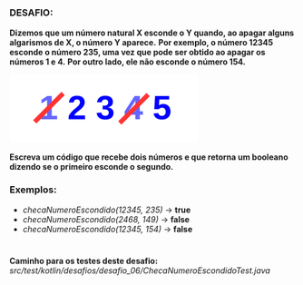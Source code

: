#

<h3>DESAFIO:</h3>

**Dizemos que um número natural X esconde o Y quando, ao apagar alguns algarismos de X, o número Y aparece.**
**Por exemplo, o número 12345 esconde o número 235, uma vez que pode ser obtido ao apagar os números 1 e 4.**
**Por outro lado, ele não esconde o número 154.**

![imagem do desafio 6](https://github.com/jeffersontavaresdm/desafios/blob/main/src/main/resources/desafio_06-img.png)

**Escreva um código que recebe dois números e que retorna um booleano dizendo se o primeiro esconde o segundo.**

<h3>Exemplos:</h3>

- _checaNumeroEscondido(12345, 235)_ → **true**
- _checaNumeroEscondido(2468, 149)_ → **false**
- _checaNumeroEscondido(12345, 154)_ → **false**

#

**Caminho para os testes deste desafio:** _src/test/kotlin/desafios/desafio_06/ChecaNumeroEscondidoTest.java_
